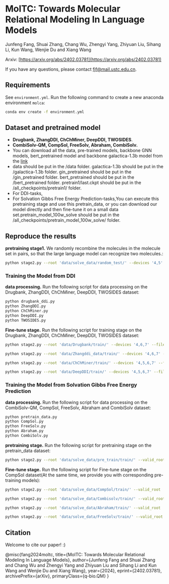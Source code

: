 # MolTC: Towards Molecular Relational Modeling In Language Models
Junfeng Fang, Shuai Zhang, Chang Wu, Zhengyi Yang, Zhiyuan Liu, Sihang Li, Kun Wang, Wenjie Du and Xiang Wang

Arxiv: [https://arxiv.org/abs/2402.03781](https://arxiv.org/abs/2402.03781)

If you have any questions, please contact fjf@mail.ustc.edu.cn.


## Requirements

See `environment.yml`. Run the following command to create a new anaconda environment `molca`: 

```bash
conda env create -f environment.yml
```

## Dataset and pretrained model

* **Drugbank, ZhangDDI, ChChMiner, DeepDDI, TWOSIDES**.
* **CombiSolv-QM, CompSol, FreeSolv, Abraham, CombiSolv.**
* You can download all the data, pre-trained models, backbone GNN models, bert_pretrained model and backbone galactica-1.3b model from the [link](https://huggingface.co/chang04/ddi)
* data should be put in the /data folder. galactica-1.3b should be put in the /galactica-1.3b folder. gin_pretrained should be put in the /gin_pretrained folder. bert_pretrained should be put in the /bert_pretrained folder. pretrain1/last.ckpt should be put in the /all_checkpoints/pretrain1/ folder. 
* For DDI-tasks,
* For Solvation Gibbs Free Energy Prediction-tasks,You can execute this pretraining stage and use this pretrain_data, or you can download our model directly and then fine-tune it on a small data set.pretrain_model_100w_solve should be put in the  /all_checkpoints/pretrain_model_100w_solve/ folder.

## Reproduce the results

**pretraining stage1.** We randomly recombine the molecules in the molecule set in pairs, so that the large language model can recognize two molecules.:

```bash
python stage2.py --root 'data/solve_data/random_test/' --devices '4,5' --filename "stage2" --stage1_path "all_checkpoints/share/stage1.ckpt" --opt_model 'facebook/galactica-1.3b' --max_epochs 10 --mode pretrain --prompt '[START_I_SMILES]{}[END_I_SMILES].' --tune_gnn --llm_tune freeze --inference_batch_size 2  --double True --batch_size 16
```

### Training the Model from DDI

**data processing.** Run the following script for data processing on the Drugbank, ZhangDDI, ChChMiner, DeepDDI, TWOSIDES dataset:

```bash
python drugbank_ddi.py
python ZhangDDI.py
python ChChMiner.py
python DeepDDI.py
python TWOSIDES.py
```

**Fine-tune stage.** Run the following script for training stage on the Drugbank, ZhangDDI, ChChMiner, DeepDDI, TWOSIDES dataset:

```bash
python stage2.py --root 'data/Drugbank/train/' --devices '4,6,7' --filename "ft_ddi_value_stage2_new" --stage2_path "all_checkpoints/pretrain1/last.ckpt" --opt_model 'facebook/galactica-1.3b' --max_epochs 100 --mode ft --prompt '[START_I_SMILES]{}[END_I_SMILES]. ' --tune_gnn --llm_tune lora --inference_batch_size 4 --save_every_n_epochs 10  --batch_size 36 --DDI True --caption_eval_epoch 50    --max_len 30  --init_checkpoint  "all_checkpoints/pretrain1/last.ckpt" 
```
```bash
python stage2.py --root 'data/Zhangddi_data/train/' --devices '4,6,7' --filename "ft_ddi_value_stage2_new16" --stage2_path "all_checkpoints/pretrain1/last.ckpt" --opt_model 'facebook/galactica-1.3b' --max_epochs 100 --mode ft --prompt '[START_I_SMILES]{}[END_I_SMILES]. ' --tune_gnn --llm_tune lora --inference_batch_size 4 --save_every_n_epochs 10  --batch_size 42 --DDI True --caption_eval_epoch 50    --max_len 30  --init_checkpoint  "all_checkpoints/pretrain1/last.ckpt" 
```
```bash
python stage2.py --root 'data/ChChMiner/train/' --devices '4,5,6,7' --filename "ft_ddi_value_stage2_new18" --stage2_path "all_checkpoints/pretrain1/last.ckpt" --opt_model 'facebook/galactica-1.3b' --max_epochs 50 --mode ft --prompt '[START_I_SMILES]{}[END_I_SMILES]. ' --tune_gnn --llm_tune lora --inference_batch_size 4 --save_every_n_epochs 5  --batch_size 48  --DDI True --caption_eval_epoch 50    --max_len 30  --init_checkpoint  "all_checkpoints/pretrain1/last.ckpt" 
```
```bash
python stage2.py --root 'data/DeepDDI/train/' --devices '4,5,6,7' --filename "ft_ddi_value_stage2_new20" --stage2_path "all_checkpoints/pretrain1/last.ckpt" --opt_model 'facebook/galactica-1.3b' --max_epochs 40 --mode ft --prompt '[START_I_SMILES]{}[END_I_SMILES]. ' --tune_gnn --llm_tune lora --inference_batch_size 4 --save_every_n_epochs 5  --batch_size 36  --DDI True --caption_eval_epoch 40    --max_len 30  --init_checkpoint  "all_checkpoints/pretrain1/last.ckpt"
```

### Training the Model from Solvation Gibbs Free Energy Prediction

**data processing.** Run the following script for data processing on the CombiSolv-QM, CompSol, FreeSolv, Abraham and CombiSolv dataset:

```bash
python pretrain_data.py
python CompSol.py
python FreeSolv.py
python Abraham.py
python CombiSolv.py
```

**pretraining stage.** Run the following script for pretraining stage on the pretrain_data dataset:

```bash
python stage2.py --root 'data/solve_data/pre_train/train/' --valid_root 'data/solve_data/pre_train/valid/' --devices '0,1,2,3' --filename "pretrain_model_100w_solve" --stage2_path "all_checkpoints/pretrain1/last.ckpt" --opt_model 'facebook/galactica-1.3b' --max_epochs 200 --mode ft --prompt '[START_I_SMILES]{}[END_I_SMILES]. ' --tune_gnn --llm_tune lora --inference_batch_size 4 --save_every_n_epochs 10  --batch_size 36 --solve True --caption_eval_epoch 200
```
**Fine-tune stage.** Run the following script for Fine-tune stage on the CompSol dataset(At the same time, we provide you with corresponding pre-training models):

```bash
python stage2.py --root 'data/solve_data/CompSol/train/' --valid_root 'data/solve_data/CompSol/valid/' --devices '0,1,2,3' --filename "ft_pubchem324k_solve_value_CompSol_new" --stage2_path "all_checkpoints/pretrain_model_100w_solve/epoch=99.ckpt" --opt_model 'facebook/galactica-1.3b' --max_epochs 1000 --mode ft --prompt '[START_I_SMILES]{}[END_I_SMILES]. ' --tune_gnn --llm_tune lora --inference_batch_size 4 --save_every_n_epochs 100  --batch_size 40 --solve True --caption_eval_epoch 1 --init_checkpoint "all_checkpoints/pretrain_model_100w_solve/epoch=99.ckpt" --peft_dir "all_checkpoints/pretrain_model_100w_solve/lora_epoch_99"
```

```bash
python stage2.py --root 'data/solve_data/Combisolv/train/' --valid_root 'data/solve_data/Combisolv/valid/' --devices '0,1,2,3' --filename "ft_pubchem324k_solve_value_Combisolv_new_1" --stage2_path "all_checkpoints/pretrain_model_100w_solve/epoch=99.ckpt" --opt_model 'facebook/galactica-1.3b' --max_epochs 100 --mode ft --prompt '[START_I_SMILES]{}[END_I_SMILES]. ' --tune_gnn --llm_tune lora --inference_batch_size 4 --save_every_n_epochs 5  --batch_size 40 --solve True --caption_eval_epoch 1  --max_len 40 --init_checkpoint "all_checkpoints/pretrain_model_100w_solve/epoch=99.ckpt" --peft_dir "all_checkpoints/pretrain_model_100w_solve/lora_epoch_99"
```

```bash
python stage2.py --root 'data/solve_data/Abraham/train/' --valid_root 'data/solve_data/Abraham/valid/' --devices '0,1,2,3' --filename "ft_pubchem324k_solve_value_Abraham_new" --stage2_path "all_checkpoints/pretrain_model_100w_solve/epoch=99.ckpt" --opt_model 'facebook/galactica-1.3b' --max_epochs 1000 --mode ft --prompt '[START_I_SMILES]{}[END_I_SMILES]. ' --tune_gnn --llm_tune lora --inference_batch_size 4 --save_every_n_epochs 100  --batch_size 40 --solve True --caption_eval_epoch 1 --init_checkpoint "all_checkpoints/pretrain_model_100w_solve/epoch=99.ckpt" --peft_dir "all_checkpoints/pretrain_model_100w_solve/lora_epoch_99"
```
```bash
python stage2.py --root 'data/solve_data/FreeSolv/train/' --valid_root 'data/solve_data/FreeSolv/valid/' --devices '0,1,2,3' --filename "ft_pubchem324k_solve_value_FreeSolv_new" --stage2_path "all_checkpoints/pretrain_model_100w_solve/epoch=99.ckpt" --opt_model 'facebook/galactica-1.3b' --max_epochs 1000 --mode eval --prompt '[START_I_SMILES]{}[END_I_SMILES]. ' --tune_gnn --llm_tune lora --inference_batch_size 4 --save_every_n_epochs 100  --batch_size 40 --solve True --caption_eval_epoch 1 --init_checkpoint "all_checkpoints/pretrain_model_100w_solve/epoch=99.ckpt" --peft_dir "all_checkpoints/pretrain_model_100w_solve/lora_epoch_99"
```

## Citation

Welcome to cite our paper! :)

@misc{fang2024moltc,
      title={MolTC: Towards Molecular Relational Modeling In Language Models}, 
      author={Junfeng Fang and Shuai Zhang and Chang Wu and Zhengyi Yang and Zhiyuan Liu and Sihang Li and Kun Wang and Wenjie Du and Xiang Wang},
      year={2024},
      eprint={2402.03781},
      archivePrefix={arXiv},
      primaryClass={q-bio.QM}
}
